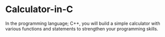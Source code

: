 # Calculator-in-C
In the programming language; C++, you will build a simple calculator with various functions and statements to strengthen your programming skills.
